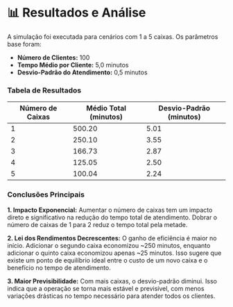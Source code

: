 # **📊 Resultados e Análise**

A simulação foi executada para cenários com 1 a 5 caixas. Os parâmetros base foram:

+ **Número de Clientes:** 100
+ **Tempo Médio por Cliente:** 5,0 minutos
+ **Desvio-Padrão do Atendimento:** 0,5 minutos

### **Tabela de Resultados**
|Número de Caixas| Médio Total (minutos)|Desvio-Padrão (minutos)|
|---|---|---|
|1|500.20|5.01|
|2|	250.10|	3.55|
|3|	166.73|	2.87|
|4|	125.05|	2.50|
|5|	100.04|	2.24|

### **Conclusões Principais**
**1. Impacto Exponencial:** Aumentar o número de caixas tem um impacto direto e significativo na redução do tempo total de atendimento. Dobrar o número de caixas de 1 para 2 reduz o tempo total pela metade.

**2. Lei dos Rendimentos Decrescentes:** O ganho de eficiência é maior no início. Adicionar o segundo caixa economizou ~250 minutos, enquanto adicionar o quinto caixa economizou apenas ~25 minutos. Isso sugere que existe um ponto de equilíbrio ideal entre o custo de um novo caixa e o benefício no tempo de atendimento.

**3. Maior Previsibilidade:** Com mais caixas, o desvio-padrão diminui. Isso indica que a operação se torna mais estável e previsível, com menos variações drásticas no tempo necessário para atender todos os clientes.
